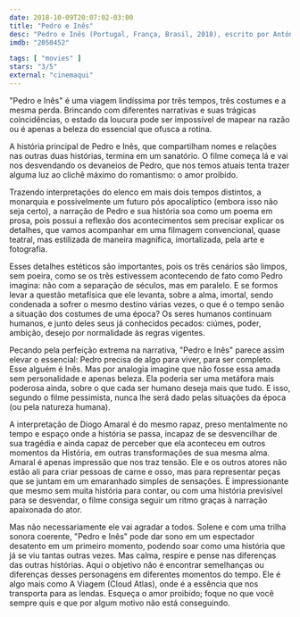 ```yaml
---
date: 2018-10-09T20:07:02-03:00
title: "Pedro e Inês"
desc: "Pedro e Inês (Portugal, França, Brasil, 2018), escrito por António Ferreira baseado no romance de Rosa Lobato Faria, dirigido por Ferreira, com Diogo Amaral, Joana de Verona, Vera Kolodzig, João Lagarto, Miguel Monteiro. #mostrasp Crítica escrita para o site CinemAqui."
imdb: "2050452"

tags: [ "movies" ]
stars: "3/5"
external: "cinemaqui"
---
```

"Pedro e Inês" é uma viagem lindíssima por três tempos, três costumes e a mesma perda. Brincando com diferentes narrativas e suas trágicas coincidências, o estado da loucura pode ser impossível de mapear na razão ou é apenas a beleza do essencial que ofusca a rotina.

A história principal de Pedro e Inês, que compartilham nomes e relações nas outras duas histórias, termina em um sanatório. O filme começa lá e vai nos desvendando os devaneios de Pedro, que nos temos atuais tenta trazer alguma luz ao clichê máximo do romantismo: o amor proibido.

Trazendo interpretações do elenco em mais dois tempos distintos, a monarquia e possivelmente um futuro pós apocalíptico (embora isso não seja certo), a narração de Pedro e sua história soa como um poema em prosa, pois possui a reflexão dos acontecimentos sem precisar explicar os detalhes, que vamos acompanhar em uma filmagem convencional, quase teatral, mas estilizada de maneira magnífica, imortalizada, pela arte e fotografia.

Esses detalhes estéticos são importantes, pois os três cenários são limpos, sem poeira, como se os três estivessem acontecendo de fato como Pedro imagina: não com a separação de séculos, mas em paralelo. E se formos levar a questão metafísica que ele levanta, sobre a alma, imortal, sendo condenada a sofrer o mesmo destino várias vezes, o que é o tempo senão a situação dos costumes de uma época? Os seres humanos continuam humanos, e junto deles seus já conhecidos pecados: ciúmes, poder, ambição, desejo por normalidade às regras vigentes.

Pecando pela perfeição extrema na narrativa, "Pedro e Inês" parece assim elevar o essencial: Pedro precisa de algo para viver, para ser completo. Esse alguém é Inês. Mas por analogia imagine que não fosse essa amada sem personalidade e apenas beleza. Ela poderia ser uma metáfora mais poderosa ainda, sobre o que cada ser humano deseja mais que tudo. E isso, segundo o filme pessimista, nunca lhe será dado pelas situações da época (ou pela natureza humana).

A interpretação de Diogo Amaral é do mesmo rapaz, preso mentalmente no tempo e espaço onde a história se passa, incapaz de se desvencilhar de sua tragédia e ainda capaz de perceber que ela aconteceu em outros momentos da História, em outras transformações de sua mesma alma. Amaral é apenas impressão que nos traz tensão. Ele e os outros atores não estão ali para criar pessoas de carne e osso, mas para representar peças que se juntam em um emaranhado simples de sensações. É impressionante que mesmo sem muita história para contar, ou com uma história previsível para se desvendar, o filme consiga seguir um ritmo graças à narração apaixonada do ator.

Mas não necessariamente ele vai agradar a todos. Solene e com uma trilha sonora coerente, "Pedro e Inês" pode dar sono em um espectador desatento em um primeiro momento, podendo soar como uma história que já se viu tantas outras vezes. Mas calma, respire e pense nas diferenças das outras histórias. Aqui o objetivo não é encontrar semelhanças ou diferenças desses personagens em diferentes momentos do tempo. Ele é algo mais como A Viagem (Cloud Atlas), onde é a essência que nos transporta para as lendas. Esqueça o amor proibido; foque no que você sempre quis e que por algum motivo não está conseguindo.

